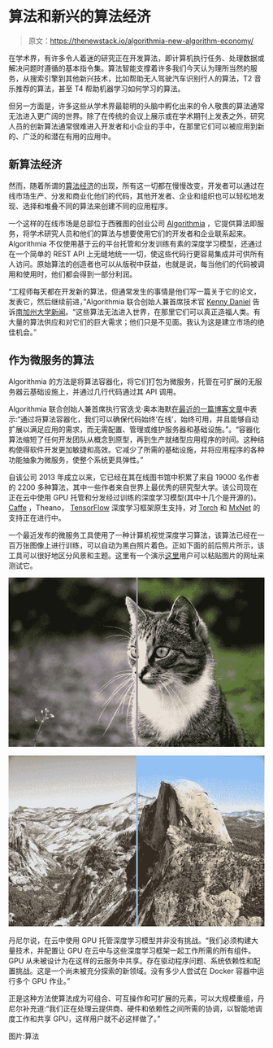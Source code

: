 # 算法和新兴的算法经济

> 原文：<https://thenewstack.io/algorithmia-new-algorithm-economy/>

在学术界，有许多令人着迷的研究正在开发算法，即计算机执行任务、处理数据或解决问题时遵循的基本指令集。算法智能支撑着许多我们今天认为理所当然的服务，从搜索引擎到其他新兴技术，比如帮助无人驾驶汽车识别行人的算法，T2 音乐推荐的算法，甚至 T4 帮助机器学习如何学习的算法。

但另一方面是，许多这些从学术界最聪明的头脑中孵化出来的令人敬畏的算法通常无法进入更广阔的世界。除了在传统的会议上展示或在学术期刊上发表之外，研究人员的创新算法通常很难进入开发者和小企业的手中，在那里它们可以被应用到新的、广泛的和潜在有用的应用中。

## 新算法经济

然而，随着所谓的[算法经济](http://www.gartner.com/smarterwithgartner/the-algorithm-economy-will-start-a-huge-wave-of-innovation/)的出现，所有这一切都在慢慢改变，开发者可以通过在线市场生产、分发和商业化他们的代码，其他开发者、企业和组织也可以轻松地发现、选择和堆叠不同的算法来创建不同的应用程序。

一个这样的在线市场是总部位于西雅图的创业公司 [Algorithmia](https://algorithmia.com) ，它提供算法即服务，将学术研究人员和他们的算法与想要使用它们的开发者和企业联系起来。Algorithmia 不仅使用基于云的平台托管和分发训练有素的深度学习模型，还通过在一个简单的 REST API 上无缝地统一一切，使这些代码行更容易集成并可供所有人访问。原始算法的创造者也可以从版税中获益，也就是说，每当他们的代码被调用和使用时，他们都会得到一部分利润。

“工程师每天都在开发新的算法，但通常发生的事情是他们写一篇关于它的论文，发表它，然后继续前进，”Algorithmia 联合创始人兼首席技术官 [Kenny Daniel](https://twitter.com/platypii) 告诉[南加州大学新闻](https://news.usc.edu/80646/building-a-market-for-algorithms/)。“这些算法无法进入世界，在那里它们可以真正造福人类。有大量的算法供应和对它们的巨大需求；他们只是不见面。我认为这是建立市场的绝佳机会。”

## 作为微服务的算法

Algorithmia 的方法是将算法容器化，将它们打包为微服务，托管在可扩展的无服务器云基础设施上，并通过几行代码通过其 API 调用。

Algorithmia 联合创始人兼首席执行官迭戈·奥本海默[在最近的一篇博客文章](http://blog.algorithmia.com/2016/02/algorithm-economy-containers-microservices/)中表示:“通过将算法容器化，我们可以确保代码始终‘在线’，始终可用，并且能够自动扩展以满足应用的需求，而无需配置、管理或维护服务器和基础设施。”。“容器化算法缩短了任何开发团队从概念到原型，再到生产就绪型应用程序的时间。这种结构使得软件开发更加敏捷和高效。它减少了所需的基础设施，并将应用程序的各种功能抽象为微服务，使整个系统更具弹性。”

自该公司 2013 年成立以来，它已经在其在线图书馆中积累了来自 19000 名作者的 2200 多种算法，其中一些作者来自世界上最优秀的研究型大学。该公司现在正在云中使用 GPU 托管和分发经过训练的深度学习模型(其中十几个是开源的)。 [Caffe](http://caffe.berkeleyvision.org/) ，Theano， [TensorFlow](https://thenewstack.io/look-inside-tensorflow-googles-open-source-deep-learning-framework/) 深度学习框架原生支持，对 [Torch](http://torch.ch/) 和 [MxNet](https://mxnet.readthedocs.io/en/latest/) 的支持正在进行中。

一个最近发布的微服务工具使用了一种计算机视觉深度学习算法，该算法已经在一百万张图像上进行训练，可以自动为黑白照片着色。正如下面的前后照片所示，该工具可以很好地区分风景和主题。这里有一个演示[这里](http://demos.algorithmia.com/colorize-photos/)用户可以粘贴图片的网址来测试它。

![rendered-comparison (1)](img/7d57c86502deff404b60b87a52e2e6b1.png)

![rendered-comparison](img/d7e266113b3929b016496976f81c272c.png)

丹尼尔说，在云中使用 GPU 托管深度学习模型并非没有挑战。“我们必须构建大量技术，并配置让 GPU 在云中与这些深度学习框架一起工作所需的所有组件。GPU 从未被设计为在这样的云服务中共享。存在驱动程序问题、系统依赖性和配置挑战。这是一个尚未被充分探索的新领域。没有多少人尝试在 Docker 容器中运行多个 GPU 作业。”

正是这种方法使算法成为可组合、可互操作和可扩展的元素，可以大规模重组，丹尼尔补充道:“我们正在处理云提供商、硬件和依赖性之间所需的协调，以智能地调度工作和共享 GPU，这样用户就不必这样做了。”

图片:算法

<svg xmlns:xlink="http://www.w3.org/1999/xlink" viewBox="0 0 68 31" version="1.1"><title>Group</title> <desc>Created with Sketch.</desc></svg>